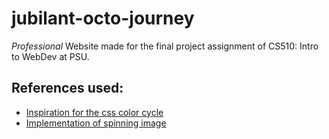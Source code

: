 # jubilant-octo-journey
*Professional* Website made for the final project assignment of CS510: Intro to WebDev at PSU.

## References used:
- [Inspiration for the css color cycle](https://techstacker.com/how-to-loop-background-color-animation-css/)
- [Implementation of spinning image](https://stackoverflow.com/questions/23695090/spin-or-rotate-an-image-on-hover)
